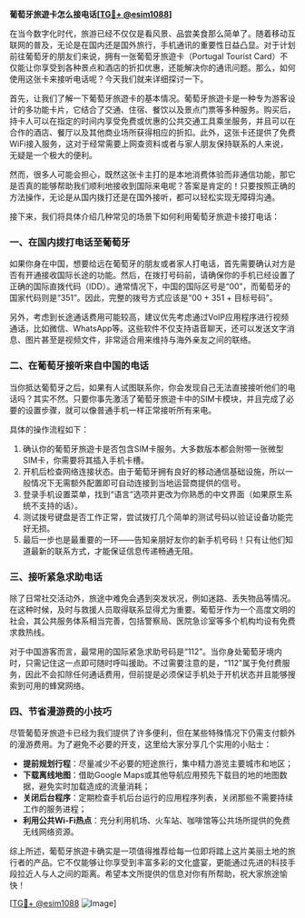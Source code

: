 **葡萄牙旅遊卡怎么接电话[[TG💪+ @esim1088](https://t.me/s/esim1088)]**

在当今数字化时代，旅游已经不仅仅是看风景、品尝美食那么简单了。随着移动互联网的普及，无论是在国内还是国外旅行，手机通讯的重要性日益凸显。对于计划前往葡萄牙的朋友们来说，拥有一张葡萄牙旅遊卡（Portugal Tourist Card）不仅能让你享受到各种景点和酒店的折扣优惠，还能解决你的通讯问题。那么，如何使用这张卡来接听电话呢？今天我们就来详细探讨一下。

首先，让我们了解一下葡萄牙旅遊卡的基本情况。葡萄牙旅遊卡是一种专为游客设计的多功能卡片，它结合了交通、住宿、餐饮以及景点门票等多种服务。购买后，持卡人可以在指定的时间内享受免费或优惠的公共交通工具乘坐服务，并且可以在合作的酒店、餐厅以及其他商业场所获得相应的折扣。此外，这张卡还提供了免费WiFi接入服务，这对于经常需要上网查资料或者与家人朋友保持联系的人来说，无疑是一个极大的便利。

然而，很多人可能会担心，既然这张卡主打的是本地消费体验而非通信功能，那它是否真的能够帮助我们顺利地接收到国际来电呢？答案是肯定的！只要按照正确的方法操作，无论是从国内拨打还是在国外接听，都可以轻松实现无障碍沟通。

接下来，我们将具体介绍几种常见的场景下如何利用葡萄牙旅遊卡接打电话：

### 一、在国内拨打电话至葡萄牙

如果你身在中国，想要给远在葡萄牙的朋友或者家人打电话，首先需要确认对方是否有开通接收国际长途的功能。然后，在拨打号码前，请确保你的手机已经设置了正确的国际直拨代码（IDD）。通常情况下，中国的国际区号是“00”，而葡萄牙的国家代码则是“351”。因此，完整的拨号方式应该是“00 + 351 + 目标号码”。

另外，考虑到长途通话费用可能较高，建议优先考虑通过VoIP应用程序进行视频通话，比如微信、WhatsApp等。这些软件不仅支持语音聊天，还可以发送文字消息、图片甚至是视频文件，非常适合用来维持与海外亲友之间的联络。

### 二、在葡萄牙接听来自中国的电话

当你抵达葡萄牙之后，如果有人试图联系你，你会发现自己无法直接接听他们的电话吗？其实不然。只要你事先激活了葡萄牙旅遊卡中的SIM卡模块，并且完成了必要的设置步骤，就可以像普通手机一样正常接听所有来电。

具体的操作流程如下：
1. 确认你的葡萄牙旅遊卡是否包含SIM卡服务。大多数版本都会附带一张微型SIM卡，你需要将其插入手机卡槽。
2. 开机后检查网络连接状态。由于葡萄牙拥有良好的移动通信基础设施，所以一般情况下无需额外配置即可自动连接到当地运营商提供的信号。
3. 登录手机设置菜单，找到“语言”选项并更改为你熟悉的中文界面（如果原生系统不支持的话）。
4. 测试拨号键盘是否工作正常，尝试拨打几个简单的测试号码以验证设备功能完好无损。
5. 最后一步也是最重要的一环——告知亲朋好友你的新手机号码！只有让他们知道最新的联系方式，才能保证信息传递畅通无阻。

### 三、接听紧急求助电话

除了日常社交活动外，旅途中难免会遇到突发状况，例如迷路、丢失物品等情况。在这种时候，及时与救援人员取得联系显得尤为重要。葡萄牙作为一个高度文明的社会，其公共服务体系相当完善，包括警察局、医院急诊室等多个机构均设有免费求救热线。

对于中国游客而言，最常用的国际紧急求助号码是“112”。当你身处葡萄牙境内时，只需记住这一点即可随时呼叫援助。不过需要注意的是，“112”属于免付费服务，因此不会扣除任何通话费用，但前提是必须保证手机处于开机状态并且能够搜索到可用的蜂窝网络。

### 四、节省漫游费的小技巧

尽管葡萄牙旅遊卡已经为我们提供了许多便利，但在某些特殊情况下仍需支付额外的漫游费用。为了避免不必要的开支，这里给大家分享几个实用的小贴士：
- **提前规划行程**：尽量减少不必要的短途旅行，集中精力游览主要城市和地区；
- **下载离线地图**：借助Google Maps或其他导航应用预先下载目的地的地图数据，避免实时加载造成的流量消耗；
- **关闭后台程序**：定期检查手机后台运行的应用程序列表，关闭那些不需要持续工作的服务进程；
- **利用公共Wi-Fi热点**：充分利用机场、火车站、咖啡馆等公共场所提供的免费无线网络资源。

综上所述，葡萄牙旅遊卡确实是一项值得推荐给每一位即将踏上这片美丽土地的旅行者的产品。它不仅能够让你享受到丰富多彩的文化盛宴，更能通过先进的科技手段拉近人与人之间的距离。希望本文所提供的信息对你有所帮助，祝大家旅途愉快！

[[TG💪+ @esim1088](https://t.me/s/esim1088) ![Image](https://i.postimg.cc/4NQfJmqS/Snipaste-2025-05-13-00-14-12.png)]